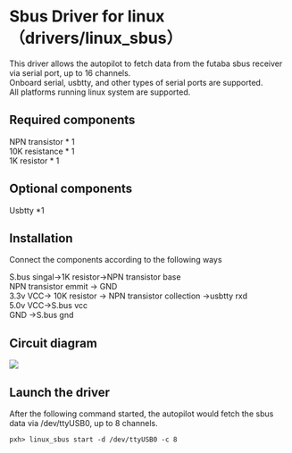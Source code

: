 # Sbus Driver for linux（drivers/linux_sbus）
This driver allows the autopilot to fetch data from the futaba sbus receiver via serial port, up to 16 channels.  
Onboard serial, usbtty, and other types of serial ports are supported.  
All platforms running linux system are supported.  

## Required components

NPN transistor * 1  
10K resistance * 1  
1K resistor * 1  

## Optional components
Usbtty *1  

## Installation
Connect the components according to the following ways  

S.bus singal->1K resistor->NPN transistor base  
NPN transistor emmit -> GND  
3.3v  VCC-> 10K resistor -> NPN transistor collection ->usbtty rxd  
5.0v  VCC->S.bus vcc  
GND ->S.bus gnd  

## Circuit diagram
![](http://www.playuav.com/uploads/article/20160310/56cf0f65bb1f7437c1618041a30dc308.png)

## Launch the driver
After the following command started, the autopilot would fetch the sbus data via /dev/ttyUSB0, up to 8 channels.
```
pxh> linux_sbus start -d /dev/ttyUSB0 -c 8 
```




